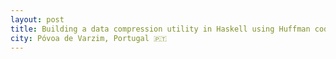 ```yaml
---
layout: post
title: Building a data compression utility in Haskell using Huffman codes
city: Póvoa de Varzim, Portugal 🇵🇹
---
```


<script src="/assets/data-compressor/smvc.js"></script>
<script src="/assets/data-compressor/script.js"></script>

<style>
.h-encoded {
    font-family: monospace;
}

.h-encoded span:nth-child(odd) {
    background-color: #dadada;
}

.h-table tr:nth-child(even) {
    background-color: #eee;
}

.h-table th, .h-table td {
    padding: 0 1em;
}

.highlighted {
    background-color: #f05f70 !important;
}

</style>

<div class="huffman-visualisation"></div>
<script>
    initHuffmanVisualisation(document.querySelector(".huffman-visualisation"))
</script>
